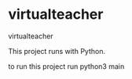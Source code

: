 # virtualteacher
virtualteacher

This project runs with Python.

to run this project run python3 main
